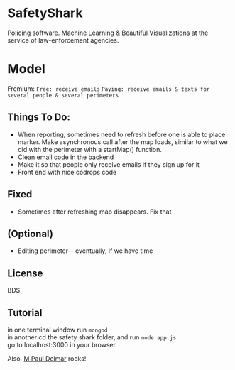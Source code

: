 # SafetyShark

Policing software.
Machine Learning & Beautiful Visualizations at the service of law-enforcement agencies.

# Model
Fremium: 
```Free: receive emails```
```Paying: receive emails & texts for several people & several perimeters```
## Things To Do:
* When reporting, sometimes need to refresh before one is able to place marker. Make asynchronous call after the map loads, similar to what we did with the perimeter with a startMap() function.
* Clean email code in the backend
* Make it so that people only receive emails if they sign up for it
* Front end with nice codrops code

## Fixed
* Sometimes after refreshing map disappears. Fix that



## (Optional)
* Editing perimeter-- eventually, if we have time

## License
BDS

## Tutorial

in one terminal window run ```mongod``` <br>
in another cd the safety shark folder, and run ```node app.js``` <br>
go to localhost:3000 in your browser <br>

Also, [M Paul Delmar](https://www.facebook.com/mimoun.cadosch) rocks! 

